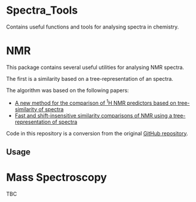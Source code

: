 # Spectra_Tools

Contains useful functions and tools for analysing spectra in chemistry.

# NMR

This package contains several useful utilities for analysing NMR spectra.

The first is a similarity based on a tree-representation of an spectra.

The algorithm was based on the following papers:


 - [A new method for the comparison of <sup>1</sup>H NMR predictors based on tree-similarity of spectra](https://doi.org/10.1186/1758-2946-6-9)
 - [Fast and shift-insensitive similarity comparisons of NMR using a tree-representation of spectra](https://doi.org/10.1016/j.chemolab.2013.05.009)

Code in this repository is a conversion from the original [GitHub repository](https://github.com/mljs/tree-similarity).

## Usage


# Mass Spectroscopy

TBC